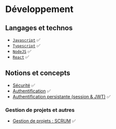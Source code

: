 # Développement

## Langages et technos

- [`Javascript`](javascript.md) ✅
- [`Typescript`](typescript.md) ✅
- [`NodeJS`](nodejs.md) ✅
- [`React`](react.md) ✅

## Notions et concepts

- [Sécurité](sécurité.md) ✅
- [Authentification](authentication.md) ✅
- [Authentification persistante (session & JWT)](persist.md) ✅

### Gestion de projets et autres

- [Gestion de projets : SCRUM](scrum.md) ✅
